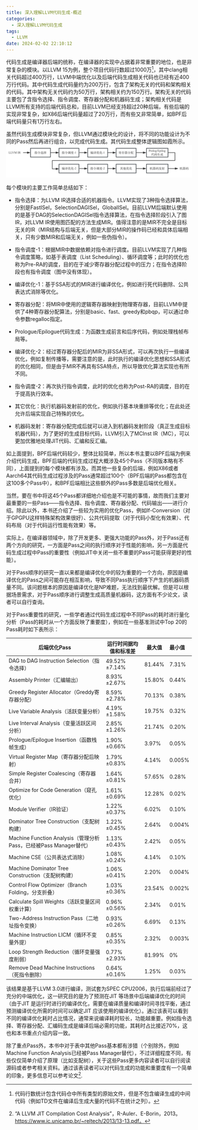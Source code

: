 ```yaml
---
title: 深入理解LLVM代码生成-概述
categories:
  - 深入理解LLVM代码生成
tags:
  - LLVM 
date: 2024-02-02 22:10:12
---
```


代码生成是编译器后端的统称，在编译器的实现中占据着非常重要的地位，也是非常复杂的模块。以LLVM 15为例，整个项目代码行数超过1000万[^1]，其中clang相关代码超过400万行，LLVM中端优化以及后端代码生成相关代码也已经有近400万行代码。其中代码生成代码量约为200万行，包含了架构无关的代码和架构相关的代码。其中架构无关代码约为50万行，架构相关约为150万行。架构无关的代码主要包了含指令选择、指令调度、寄存器分配和机器码生成；架构相关代码是LLVM所有支持的后端代码总和，目前LLVM已经支持超过20种后端，有些后端的实现非常复杂，如X86后端代码量超过了20万行，而有些又非常简单，如BPF后端代码量只有1万行左右。

 [^1]: 代码行数统计包含代码仓中所有类型的原始文件，但是不包含编译生成的中间代码（例如TD文件在编译后生成大量的代码不在统计之列）。

虽然代码生成模块非常复杂，但LLVM通过模块化的设计，将不同的功能设计为不同的Pass然后再进行组合，以完成代码生成。其代码生成整体逻辑图如霞所示。
![](llvm-codegen-overview/17068840953363.jpg)


每个模块的主要工作简单总结如下：

- 指令选择：为LLVM IR选择合适的机器指令。LLVM实现了3种指令选择算法，分别是FastISel，SelectionDAGISel，GlobalISel。目前LLVM后端默认使用的是基于DAG的SelectionDAGISel指令选择算法，在指令选择阶段引入了图IR，对LLVM IR使用图匹配的方法生成MIR。值得注意的是MIR不完全是目标无关的IR（MIR结构与后端无关，但是大部分MIR的操作码已经和具体后端相关，只有少数MIR和后端无关，例如一些伪指令）。

- 指令调度-1：根据MIR中数据依赖对指令进行调度。目前LLVM实现了几种指令调度策略，如基于表调度（List Scheduling）、循环调度等；此时的优化也称为Pre-RA的调度，目的在于减少寄存器分配过程中的压力；在指令选择阶段也有指令调度（图中没有体现）。

- 编译优化-1：基于SSA形式的MIR进行编译优化，例如进行死代码删除、公共表达式消除等优化。

- 寄存器分配：将MIR中使用的逻辑寄存器映射到物理寄存器，目前LLVM中提供了4种寄存器分配算法，分别是basic、fast、greedy和pbqp，可以通过命令参数regalloc指定。

- Prologue/Epilogue代码生成：为函数生成前言和后序代码，例如处理栈帧布局等。

- 编译优化-2：经过寄存器分配后的MIR为非SSA形式，可以再次执行一些编译优化，例如复制传播等，需要注意的是，此时执行的编译优化思想和SSA形式的优化相同，但是由于MIR不再具有SSA特点，所以导致优化算法实现也有所不同。

- 指令调度-2：再次执行指令调度，此时的优化也称为Post-RA的调度，目的在于提高执行效率。

- 其它优化：执行机器码发射前的优化，例如执行基本块重排等优化；在此处还允许后端实现自己特殊的优化。

- 机器码发射：寄存器分配完成后就可以进入到机器码发射阶段（真正生成目标机器代码），为了更好的生成目标代码，LLVM引入了MCInst IR（MC），可以更加优雅地处理JIT代码、汇编和反汇编。

如上面提到，BPF后端代码较少，整体比较简单，所以本书主要以BPF后端为例来介绍代码生成，BPF后端的代码生成过程大概涉及45个Pass（不同版本略有不同），上面提到的每个模块都有涉及。而其他一些复杂的后端，例如X86或者Aarch64其代码生成过程涉及的Pass通常超过100个（BPF后端的Pass都包含在这100多个Pass中），和BPF后端相比这些额外的Pass多数是后端优化相关。

当然，要在书中将这45个Pass都详细地介绍也是不可能的事情，故而我们主要对最重要的一些Pass——指令选择、指令调度、寄存器分配、代码输出——进行介绍。除此以外，本书还介绍了一些较为实用的优化Pass，例如If-Conversion（对于GPGPU这样特殊架构效果很好）、公共代码提取（对于代码小型化有效果）、代码布局（对于代码运行性能有效果）等。

实际上，在编译器领域中，除了开发更多、更强大功能的Pass外，对于Pass还有两个方向的研究，一方面是Pass之间的执行顺序对于性能的影响，另一方面是代码生成过程中Pass的重要性（例如JIT中关闭一些不重要的Pass可能获得更好的性能）。

对于Pass顺序的研究一直以来都是编译优化中的较为重要的一个方向，原因是编译优化的Pass之间可能存在相互影响，导致不同Pass执行顺序下产生的机器码质量不同。该问题根本的原因是编译优化是NP难题，无法找到最优解。但是可以根据场景需求，对于Pass顺序进行调整生成高质量机器码，这方面有不少论文，读者可以自行查询。

对于Pass重要性的研究，一些学者通过代码生成过程中不同Pass的耗时进行量化分析（Pass的耗时从一个方面反映了重要度），例如在一些基准测试中Top 20的Pass耗时如下表所示：


| 后端优化Pass | 运行时间据均值和标准差 | 最大值 | 最小值 |
|---|---|---|:--|
| DAG to DAG Instruction Selection（指令选择） | 49.52%±7.14% | 81.44% |7.31%  |
| Assembly Printer（汇编输出） | 8.93%±2.67% | 15.80% | 0.44% |
| Greedy Register Allocator（Greddy寄存器分配） | 8.59%±2.78% | 70.13% |0.38%  |
| Live Variable Analysis（活跃变量分析） | 4.19%±1.58% |19.75%  | 0.32% |
| Live Interval Analysis（变量活跃区间分析） | 2.85%±1.26% | 21.74% | 0.20% |
| Prologue/Epilogue Insertion（函数栈帧生成） | 1.90%±0.66% | 3.97% | 0.05% |
| Virtual Register Map（寄存器分配后映射） |1.79%±0.83%  | 4.14% | 0.005% |
| Simple Register Coalescing（寄存器合并） | 1.64%±0.81% | 57.65% | 0.28% |
| Optimize for Code Generation（窥孔优化） | 1.61%±0.69% | 12.28% | 0.02% |
| Module Verifier（IR验证） | 1.22%±0.37% | 6.02% | 0.10% |
| Dominator Tree Construction（支配树构建） | 1.22%±0.45% | 2.64% | 0.004% |
| Machine Function Analysis（管理分析Pass，已经被Pass Manager替代） | 1.13%±0.43% | 2.42% | 0.05% |
| Machine CSE（公共表达式消除） | 1.08%±0.24% |4.14%  | 0.10% |
| Machine Dominator Tree Construction（支配树构建） | 1.06%±0.41% | 2.20% | 0.004% |
| Control Flow Optimizer（Branch Folding，分支折叠） | 1.03%±0.36% | 23.54% | 0.002% |
| Calculate Spill Weights（活跃变量区间权重计算） | 0.96%±0.56% |2.34%  |0.01%  |
| Two-Address Instruction Pass（二地址指令变换） | 0.93%±0.26% | 6.69% | 0.13% |
| Machine Instruction LICM（循环不变量外提） | 0.85%±0.35% | 2.32% | 0.003% |
| Loop Strength Reduction（循环变量强度削弱） | 0.77%±2.93% | 81.99% | 0% |
| Remove Dead Machine Instructions（死指令删除） | 0.64%±0.16% | 1.25% | 0.03% |

该结果是基于LLVM 3.0进行编译，测试套为SPEC CPU2006，执行后端前经过了充分的中端优化，这一研究目的是为了预测在JIT 等场景中后端编译优化的时间（由于JIT 是运行时进行的编译优化，需要在编译质量和编译时间寻找平衡，通过预测编译优化所需的时间可以确定JIT 应该使用的编译优化）。通过该表可以看到不同的编译优化耗时占比情况，通常来说编译耗时较长，功能越重要。例如指令选择、寄存器分配、汇编码生成是编译后端必需的功能，其耗时占比接近70%，这也和本书重点介绍内容一致。

除了重点Pass外，本书中对于表中其他Pass基本都有涉猎（个别除外，例如Machine Function Analysis已经被Pass Manager替代），不过详细程度不同，有些仅仅简单介绍了原理（比如支配树），关于这些Pass更多内容读者可以自行阅读源码或者参考相关资料。通过该表读者可以对代码生成的功能和重要度有一个简单的印象，更多信息可以参考论文[^2].

[^2]: “A LLVM JIT Compilation Cost Analysis”，R-Auler、E-Borin，2013。https://www.ic.unicamp.br/~reltech/2013/13-13.pdf。

<!-- more -->
